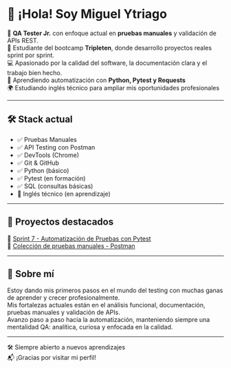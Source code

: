 # 👋 ¡Hola! Soy Miguel Ytriago

🧪 **QA Tester Jr.** con enfoque actual en **pruebas manuales** y validación de APIs REST.  
📍 Estudiante del bootcamp **Tripleten**, donde desarrollo proyectos reales sprint por sprint.  
💻 Apasionado por la calidad del software, la documentación clara y el trabajo bien hecho.  
🌱 Aprendiendo automatización con **Python, Pytest y Requests**  
🌍 Estudiando inglés técnico para ampliar mis oportunidades profesionales

---

## 🛠️ Stack actual

- ✅ Pruebas Manuales
- ✅ API Testing con Postman
- ✅ DevTools (Chrome)
- ✅ Git & GitHub
- ✅ Python (básico)
- ✅ Pytest (en formación)
- ✅ SQL (consultas básicas)
- 🧠 Inglés técnico (en aprendizaje)

---

## 🚀 Proyectos destacados

🔗 [Sprint 7 - Automatización de Pruebas con Pytest](https://github.com/MigueYtriago07/sprint7-api-automation)  
🔗 [Colección de pruebas manuales - Postman](https://github.com/MigueYtriago07/postman-manual-tests)

---

## 📌 Sobre mí

Estoy dando mis primeros pasos en el mundo del testing con muchas ganas de aprender y crecer profesionalmente.  
Mis fortalezas actuales están en el análisis funcional, documentación, pruebas manuales y validación de APIs.  
Avanzo paso a paso hacia la automatización, manteniendo siempre una mentalidad QA: analítica, curiosa y enfocada en la calidad.

---

🛠 Siempre abierto a nuevos aprendizajes  
📬 ¡Gracias por visitar mi perfil!

